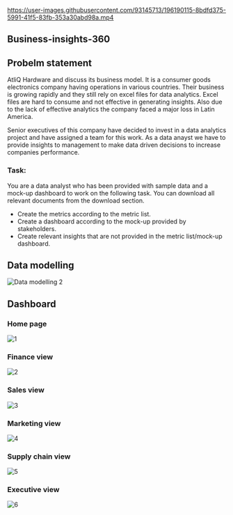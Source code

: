 

https://user-images.githubusercontent.com/93145713/196190115-8bdfd375-5991-41f5-83fb-353a30abd98a.mp4

## Business-insights-360

## Probelm statement 
AtliQ Hardware and discuss its business model. It is a consumer goods electronics company having operations in various countries. Their business is growing rapidly and they still rely on excel files for data analytics. Excel files are hard to consume and not effective in generating insights. Also due to the lack of effective analytics the company faced a major loss in Latin America.

Senior executives of this company have decided to invest in a data analytics project and have assigned a team for this work. As a data anayst we have to provide insights to management to make data driven decisions to increase companies performance.

### Task:
You are a data analyst who has been provided with sample data and a mock-up dashboard to work on the following task. You can download all relevant documents from the download section.
- Create the metrics according to the metric list.
- Create a dashboard according to the mock-up provided by stakeholders.
- Create relevant insights that are not provided in the metric list/mock-up dashboard.

## Data modelling
![Data modelling 2](https://user-images.githubusercontent.com/93145713/196187462-e2f3b450-398c-49b0-ac9f-4926479a48b2.png)

## Dashboard

### Home page
![1](https://user-images.githubusercontent.com/93145713/196187926-8972bfb8-9cf0-48b0-a5bf-1d09ea636e9f.png)

### Finance view
![2](https://user-images.githubusercontent.com/93145713/196187988-5313f4fc-43ac-4b6b-82c8-22fb68eeafd3.png)

### Sales view
![3](https://user-images.githubusercontent.com/93145713/196188056-1a7863ab-745f-4b6f-a48c-f391bb502a0f.png)

### Marketing view
![4](https://user-images.githubusercontent.com/93145713/196188109-a257f346-1861-40d8-8444-c8d9fc138473.png)

### Supply chain view
![5](https://user-images.githubusercontent.com/93145713/196188192-bdf9b328-370d-41d8-8cec-18a1db1bf3e6.png)

### Executive view
![6](https://user-images.githubusercontent.com/93145713/196188237-cdff2b43-3106-4fe5-9be1-c87f354ded98.png)
